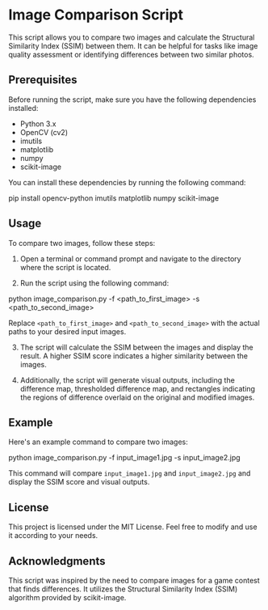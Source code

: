 # Image Comparison Script

This script allows you to compare two images and calculate the Structural Similarity Index (SSIM) between them. It can be helpful for tasks like image quality assessment or identifying differences between two similar photos.

## Prerequisites

Before running the script, make sure you have the following dependencies installed:

- Python 3.x
- OpenCV (cv2)
- imutils
- matplotlib
- numpy
- scikit-image

You can install these dependencies by running the following command:

pip install opencv-python imutils matplotlib numpy scikit-image

## Usage

To compare two images, follow these steps:

1. Open a terminal or command prompt and navigate to the directory where the script is located.

2. Run the script using the following command:

python image_comparison.py -f <path_to_first_image> -s <path_to_second_image>


Replace `<path_to_first_image>` and `<path_to_second_image>` with the actual paths to your desired input images.

3. The script will calculate the SSIM between the images and display the result. A higher SSIM score indicates a higher similarity between the images.

4. Additionally, the script will generate visual outputs, including the difference map, thresholded difference map, and rectangles indicating the regions of difference overlaid on the original and modified images.

## Example

Here's an example command to compare two images:

python image_comparison.py -f input_image1.jpg -s input_image2.jpg


This command will compare `input_image1.jpg` and `input_image2.jpg` and display the SSIM score and visual outputs.

## License

This project is licensed under the MIT License. Feel free to modify and use it according to your needs.

## Acknowledgments

This script was inspired by the need to compare images for a game contest that finds differences. It utilizes the Structural Similarity Index (SSIM) algorithm provided by scikit-image.

